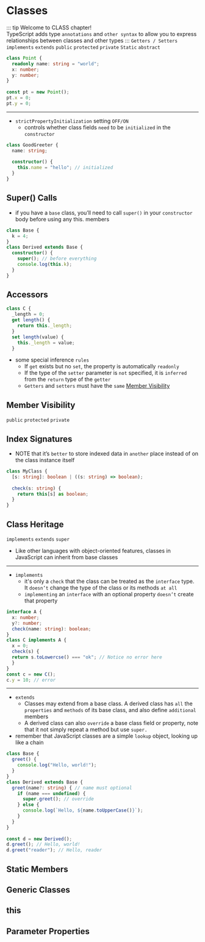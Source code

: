 # Classes
::: tip
Welcome to CLASS chapter!  
TypeScript adds type `annotations` and `other syntax` to allow you to express relationships between classes and other types
::: 
`Getters / Setters` `implements` `extends` `public` `protected` `private` `Static` `abstract`
``` ts
class Point {
  readonly name: string = "world";
  x: number;
  y: number;
}
 
const pt = new Point();
pt.x = 0;
pt.y = 0;
```
---
- `strictPropertyInitialization` setting `OFF/ON` 
  - controls whether class fields `need` to be `initialized` in the `constructor`
``` ts
class GoodGreeter {
  name: string;
 
  constructor() {
    this.name = "hello"; // initialized
  }
}
```

## Super() Calls
-  if you have a `base` class, you’ll need to call `super()` in your `constructor` body before using any this. members
``` ts
class Base {
  k = 4;
}
class Derived extends Base {
  constructor() {
    super(); // before everything
    console.log(this.k);
  }
}
```

## Accessors
``` ts
class C {
  _length = 0;
  get length() {
    return this._length;
  }
  set length(value) {
    this._length = value;
  }
```
- some special inference `rules` 
  - If `get` exists but no `set`, the property is automatically `readonly`
  - If the type of the `setter` parameter is `not` specified, it is `inferred` from the `return` type of the `getter`
  - `Getters` and `setters` must have the `same` [Member Visibility](#member-visibility) 

## Member Visibility
`public` `protected` `private`

## Index Signatures
-  NOTE that it’s `better` to store indexed data in `another` place instead of on the class instance itself
``` ts
class MyClass {
  [s: string]: boolean | ((s: string) => boolean);
 
  check(s: string) {
    return this[s] as boolean;
  }
}
```

## Class Heritage
`implements` `extends` `super`
- Like other languages with object-oriented features, classes in JavaScript can inherit from base classes
---
- `implements`
  - it's only a `check` that the class can be treated as the `interface` type. It `doesn’t` change the type of the class or its methods `at all`
  - `implementing` an `interface` with an optional property `doesn’t` create that property
``` ts
interface A {
  x: number;
  y?: number;
  check(name: string): boolean;
}
class C implements A {
  x = 0;
  check(s) {
  return s.toLowercse() === "ok"; // Notice no error here
  }
}
const c = new C();
c.y = 10; // error
```
---
- `extends`
  - Classes may extend from a base class. A derived class has `all` the `properties` and `methods` of its base class, and also define `additional` members
  - A derived class can also `override` a base class field or property, note that it not simply repeat a method but use `super.`
- remember that JavaScript classes are a simple `lookup` object, looking up like a chain
``` ts
class Base {
  greet() {
    console.log("Hello, world!");
  }
}
class Derived extends Base {
  greet(name?: string) { // name must optional
    if (name === undefined) {
      super.greet(); // override
    } else {
      console.log(`Hello, ${name.toUpperCase()}`);
    }
  }
}
 
const d = new Derived();
d.greet(); // Hello, world!
d.greet("reader"); // Hello, reader
```
## Static Members

## Generic Classes

## this 

## Parameter Properties
